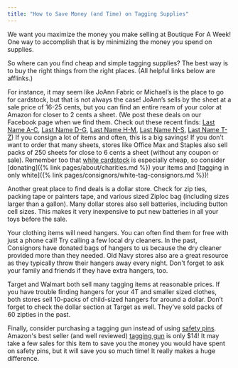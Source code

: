 ```yaml
---
title: "How to Save Money (and Time) on Tagging Supplies"
---
```


We want you maximize the money you make selling at Boutique For A Week! One way to accomplish that is by minimizing the money you spend on supplies.

So where can you find cheap and simple tagging supplies? The best way is to buy the right things from the right places. (All helpful links below are afflinks.)

For instance, it may seem like JoAnn Fabric or Michael’s is the place to go for cardstock, but that is not always the case! JoAnn’s sells by the sheet at a sale price of 16-25 cents, but you can find an entire ream of your color at Amazon for closer to 2 cents a sheet. (We post these deals on our Facebook page when we find them.
Check out these recent finds: [Last Name A-C](http://amzn.to/2wqSRhz), [Last Name D-G](http://amzn.to/2vCl9Iy), [Last Name H-M](http://amzn.to/2vBHlSR), [Last Name N-S](http://amzn.to/2vMjW1E), [Last Name T-Z](http://amzn.to/2vBuccG)) If you consign a lot of items and often, this is a big savings! If you don’t want to order that many sheets, stores like Office Max and Staples also sell packs of 250 sheets for close to 6 cents a sheet (without any coupon or sale). Remember too that [white cardstock](http://amzn.to/2fpT292) is especially cheap, so consider [donating]({% link pages/about/charities.md %}) your items and [tagging in only white]({% link pages/consignors/white-tag-consignors.md %})!

Another great place to find deals is a dollar store. Check for zip ties, packing tape or painters tape, and various sized Ziploc bag (including sizes larger than a gallon). Many dollar stores also sell batteries, including button cell sizes. This makes it very inexpensive to put new batteries in all your toys before the sale.

Your clothing items will need hangers. You can often find them for free with just a phone call! Try calling a few local dry cleaners. In the past, Consignors have donated bags of hangers to us because the dry cleaner provided more than they needed. Old Navy stores also are a great resource as they typically throw their hangers away every night. Don't forget to ask your family and friends if they have extra hangers, too.

Target and Walmart both sell many tagging items at reasonable prices. If you have trouble finding hangers for your 4T and smaller sized clothes, both stores sell 10-packs of child-sized hangers for around a dollar. Don’t forget to check the dollar section at Target as well. They’ve sold packs of 60 zipties in the past.

Finally, consider purchasing a tagging gun instead of using [safety pins](http://amzn.to/2fz35bZ). Amazon's best seller (and well reviewed) [tagging gun](http://amzn.to/2vfut29) is only $14! It may take a few sales for this item to save you the money you would have spent on safety pins, but it will save you so much time! It really makes a huge difference.
